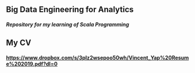 ## Big Data Engineering for Analytics 

##### Repository for my learning of Scala Programming







## My CV 
#### https://www.dropbox.com/s/3plz2wsepoo50wh/Vincent_Yap%20Resume%202019.pdf?dl=0

